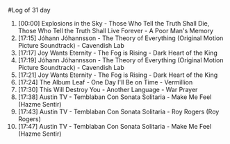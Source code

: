 #Log of 31 day

1. [00:00] Explosions in the Sky - Those Who Tell the Truth Shall Die, Those Who Tell the Truth Shall Live Forever - A Poor Man's Memory
1. [17:15] Jóhann Jóhannsson - The Theory of Everything (Original Motion Picture Soundtrack) - Cavendish Lab
1. [17:17] Joy Wants Eternity - The Fog is Rising - Dark Heart of the King
1. [17:19] Jóhann Jóhannsson - The Theory of Everything (Original Motion Picture Soundtrack) - Cavendish Lab
1. [17:21] Joy Wants Eternity - The Fog is Rising - Dark Heart of the King
1. [17:24] The Album Leaf - One Day I'll Be on Time - Vermillion
1. [17:30] This Will Destroy You - Another Language - War Prayer
1. [17:38] Austin TV - Temblaban Con Sonata Solitaria - Make Me Feel (Hazme Sentir)
1. [17:43] Austin TV - Temblaban Con Sonata Solitaria - Roy Rogers (Roy Rogers)
1. [17:47] Austin TV - Temblaban Con Sonata Solitaria - Make Me Feel (Hazme Sentir)
